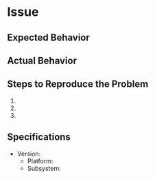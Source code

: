 # Issue

## Expected Behavior

## Actual Behavior

## Steps to Reproduce the Problem

  1. 
  2. 
  3. 

## Specifications

- Version:
  - Platform:
  - Subsystem:

